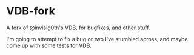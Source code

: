 VDB-fork
========

A fork of @invisig0th's VDB, for bugfixes, and other stuff. 

I'm going to attempt to fix a bug or two I've stumbled across, and maybe come up with some tests for VDB. 